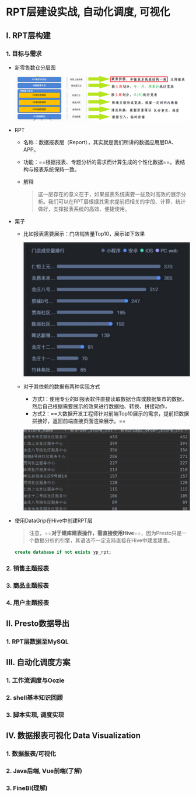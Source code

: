 # RPT层建设实战, 自动化调度, 可视化

## I. RPT层构建

### 1. 目标与需求

- 新零售数仓分层图

  ![image-20211017141939771](assets/image-20211017141939771.png)

- RPT

  - 名称：数据报表层（Report），其实就是我们所讲的数据应用层DA、APP。

  - 功能：==根据报表、专题分析的需求而计算生成的个性化数据==。表结构与报表系统保持一致。

  - 解释

    > 这一层存在的意义在于，如果报表系统需要一些及时高效的展示分析。我们可以在RPT层根据其需求提前把相关的字段、计算、统计做好，支撑报表系统的高效、便捷使用。

- 栗子

  - 比如报表需要展示：门店销售量Top10，展示如下效果

    ![image-20211207134550065](assets/image-20211207134550065.png)

  - 对于其依赖的数据有两种实现方式

    - 方式1：使用专业的BI报表软件直接读取数据仓库或数据集市的数据，然后自己根据需要展示的效果进行数据抽、转换、拼接动作，
    - 方式2：==大数据开发工程师针对前端Top10展示的需求，提前把数据拼接好，返回前端直接页面渲染展示。==

    ![image-20211207134945383](assets/image-20211207134945383.png)

- 使用DataGrip在Hive中创建RPT层

  > 注意，==**对于建库建表操作，需直接使用Hive**==，因为Presto只是一个数据分析的引擎，其语法不一定支持直接在Hive中建库建表。

  ```sql
  create database if not exists yp_rpt;
  ```

### 2. 销售主题报表



### 3. 商品主题报表



### 4. 用户主题报表



## II. Presto数据导出

### 1. RPT层数据至MySQL



## III. 自动化调度方案

### 1. 工作流调度与Oozie



### 2. shell基本知识回顾



### 3. 脚本实现, 调度实现

## IV. 数据报表可视化 Data Visualization

### 1. 数据报表/可视化



### 2. Java后端, Vue前端(了解)



### 3. FineBI(理解)
